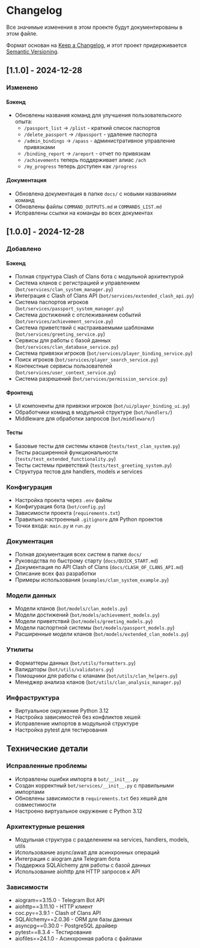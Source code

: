 # Changelog

Все значимые изменения в этом проекте будут документированы в этом файле.

Формат основан на [Keep a Changelog](https://keepachangelog.com/ru/1.0.0/),
и этот проект придерживается [Semantic Versioning](https://semver.org/spec/v2.0.0.html).

## [1.1.0] - 2024-12-28

### Изменено

#### Бэкенд
- Обновлены названия команд для улучшения пользовательского опыта:
  - `/passport_list` → `/plist` - краткий список паспортов
  - `/delete_passport` → `/dpassport` - удаление паспорта
  - `/admin_bindings` → `/apass` - административное управление привязками
  - `/binding_report` → `/areport` - отчет по привязкам
  - `/achievements` теперь поддерживает алиас `/ach`
  - `/my_progress` теперь доступен как `/progress`

#### Документация
- Обновлена документация в папке `docs/` с новыми названиями команд
- Обновлены файлы `COMMAND_OUTPUTS.md` и `COMMANDS_LIST.md`
- Исправлены ссылки на команды во всех документах

## [1.0.0] - 2024-12-28

### Добавлено

#### Бэкенд
- Полная структура Clash of Clans бота с модульной архитектурой
- Система кланов с регистрацией и управлением (`bot/services/clan_system_manager.py`)
- Интеграция с Clash of Clans API (`bot/services/extended_clash_api.py`)
- Система паспортов игроков (`bot/services/passport_system_manager.py`)
- Система достижений с отслеживанием событий (`bot/services/achievement_service.py`)
- Система приветствий с настраиваемыми шаблонами (`bot/services/greeting_service.py`)
- Сервисы для работы с базой данных (`bot/services/clan_database_service.py`)
- Система привязки игроков (`bot/services/player_binding_service.py`)
- Поиск игроков (`bot/services/player_search_service.py`)
- Контекстные сервисы пользователей (`bot/services/user_context_service.py`)
- Система разрешений (`bot/services/permission_service.py`)

#### Фронтенд
- UI компоненты для привязки игроков (`bot/ui/player_binding_ui.py`)
- Обработчики команд в модульной структуре (`bot/handlers/`)
- Middleware для обработки запросов (`bot/middleware/`)

#### Тесты
- Базовые тесты для системы кланов (`tests/test_clan_system.py`)
- Тесты расширенной функциональности (`tests/test_extended_functionality.py`)
- Тесты системы приветствий (`tests/test_greeting_system.py`)
- Структура тестов для handlers, models и services

### Конфигурация
- Настройка проекта через `.env` файлы
- Конфигурация бота (`bot/config.py`)
- Зависимости проекта (`requirements.txt`)
- Правильно настроенный `.gitignore` для Python проектов
- Точки входа: `main.py` и `run.py`

### Документация
- Полная документация всех систем в папке `docs/`
- Руководства по быстрому старту (`docs/QUICK_START.md`)
- Документация по API Clash of Clans (`docs/CLASH_OF_CLANS_API.md`)
- Описание всех фаз разработки
- Примеры использования (`examples/clan_system_example.py`)

### Модели данных
- Модели кланов (`bot/models/clan_models.py`)
- Модели достижений (`bot/models/achievement_models.py`)
- Модели приветствий (`bot/models/greeting_models.py`)
- Модели паспортной системы (`bot/models/passport_models.py`)
- Расширенные модели кланов (`bot/models/extended_clan_models.py`)

### Утилиты
- Форматтеры данных (`bot/utils/formatters.py`)
- Валидаторы (`bot/utils/validators.py`)
- Помощники для работы с кланами (`bot/utils/clan_helpers.py`)
- Менеджер анализа кланов (`bot/utils/clan_analysis_manager.py`)

### Инфраструктура
- Виртуальное окружение Python 3.12
- Настройка зависимостей без конфликтов хешей
- Исправление импортов в модульной структуре
- Настройка pytest для тестирования

## Технические детали

### Исправленные проблемы
- Исправлены ошибки импорта в `bot/__init__.py`
- Создан корректный `bot/services/__init__.py` с правильными импортами
- Обновлены зависимости в `requirements.txt` без хешей для совместимости
- Настроено виртуальное окружение с Python 3.12

### Архитектурные решения
- Модульная структура с разделением на services, handlers, models, utils
- Использование async/await для асинхронных операций
- Интеграция с aiogram для Telegram бота
- Поддержка SQLAlchemy для работы с базой данных
- Использование aiohttp для HTTP запросов к API

### Зависимости
- aiogram==3.15.0 - Telegram Bot API
- aiohttp==3.11.10 - HTTP клиент
- coc.py==3.9.1 - Clash of Clans API
- SQLAlchemy==2.0.36 - ORM для базы данных
- asyncpg==0.30.0 - PostgreSQL драйвер
- pytest==8.3.4 - Тестирование
- aiofiles==24.1.0 - Асинхронная работа с файлами